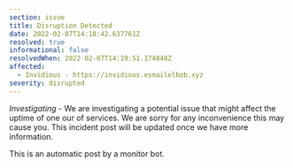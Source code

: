 ```yaml
---
section: issue
title: Disruption Detected
date: 2022-02-07T14:18:42.637761Z
resolved: true
informational: false
resolvedWhen: 2022-02-07T14:19:51.174848Z
affected:
  - Invidious - https://invidious.esmailelbob.xyz
severity: disrupted
---
```

*Investigating* - We are investigating a potential issue that might affect the uptime of one our of services. We are sorry for any inconvenience this may cause you. This incident post will be updated once we have more information.

This is an automatic post by a monitor bot.
        